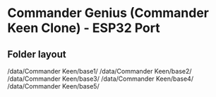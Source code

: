 # Commander Genius (Commander Keen Clone) - ESP32 Port

## Folder layout
/data/Commander Keen/base1/
/data/Commander Keen/base2/
/data/Commander Keen/base3/
/data/Commander Keen/base4/
/data/Commander Keen/base5/